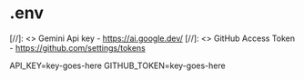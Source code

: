 # .env

[//]: <> Gemini Api key - https://ai.google.dev/
[//]: <> GitHub Access Token - https://github.com/settings/tokens

API_KEY=key-goes-here
GITHUB_TOKEN=key-goes-here